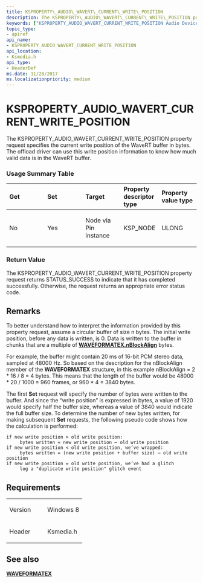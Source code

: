 ```yaml
---
title: KSPROPERTY\_AUDIO\_WAVERT\_CURRENT\_WRITE\_POSITION
description: The KSPROPERTY\_AUDIO\_WAVERT\_CURRENT\_WRITE\_POSITION property request specifies the current write position of the WaveRT buffer in bytes. The offload driver can use this write position information to know how much valid data is in the WaveRT buffer.
keywords: ["KSPROPERTY_AUDIO_WAVERT_CURRENT_WRITE_POSITION Audio Devices"]
topic_type:
- apiref
api_name:
- KSPROPERTY_AUDIO_WAVERT_CURRENT_WRITE_POSITION
api_location:
- Ksmedia.h
api_type:
- HeaderDef
ms.date: 11/28/2017
ms.localizationpriority: medium
---
```


# KSPROPERTY\_AUDIO\_WAVERT\_CURRENT\_WRITE\_POSITION


The KSPROPERTY\_AUDIO\_WAVERT\_CURRENT\_WRITE\_POSITION property request specifies the current write position of the WaveRT buffer in bytes. The offload driver can use this write position information to know how much valid data is in the WaveRT buffer.

### <span id="Usage_Summary_Table"></span><span id="usage_summary_table"></span><span id="USAGE_SUMMARY_TABLE"></span>Usage Summary Table

<table>
<colgroup>
<col width="20%" />
<col width="20%" />
<col width="20%" />
<col width="20%" />
<col width="20%" />
</colgroup>
<thead>
<tr class="header">
<th align="left">Get</th>
<th align="left">Set</th>
<th align="left">Target</th>
<th align="left">Property descriptor type</th>
<th align="left">Property value type</th>
</tr>
</thead>
<tbody>
<tr class="odd">
<td align="left"><p>No</p></td>
<td align="left"><p>Yes</p></td>
<td align="left"><p>Node via Pin instance</p></td>
<td align="left"><p>KSP_NODE</p></td>
<td align="left"><p>ULONG</p></td>
</tr>
</tbody>
</table>

 

### <span id="Return_Value"></span><span id="return_value"></span><span id="RETURN_VALUE"></span>Return Value

The KSPROPERTY\_AUDIO\_WAVERT\_CURRENT\_WRITE\_POSITION property request returns STATUS\_SUCCESS to indicate that it has completed successfully. Otherwise, the request returns an appropriate error status code.

## Remarks

To better understand how to interpret the information provided by this property request, assume a circular buffer of size n bytes. The initial write position, before any data is written, is 0. Data is written to the buffer in chunks that are a multiple of [**WAVEFORMATEX.nBlockAlign**](/windows/win32/api/mmreg/ns-mmreg-waveformatex) bytes.

For example, the buffer might contain 20 ms of 16-bit PCM stereo data, sampled at 48000 Hz. So based on the description for the nBlockAlign member of the **WAVEFORMATEX** structure, in this example nBlockAlign = 2 \* 16 / 8 = 4 bytes. This means that the length of the buffer would be 48000 \* 20 / 1000 = 960 frames, or 960 \* 4 = 3840 bytes.

The first **Set** request will specify the number of bytes were written to the buffer. And since the “write position” is expressed in bytes, a value of 1920 would specify half the buffer size, whereas a value of 3840 would indicate the full buffer size. To determine the number of new bytes written, for making subsequent **Set** requests, the following pseudo code shows how the calculation is performed:

``` syntax
if new write position > old write position:
     bytes written = new write position – old write position
if new write position < old write position, we’ve wrapped:
     bytes written = (new write position + buffer size) – old write position
if new write position = old write position, we’ve had a glitch
     log a "duplicate write position" glitch event
```

## Requirements

<table>
<colgroup>
<col width="50%" />
<col width="50%" />
</colgroup>
<tbody>
<tr class="odd">
<td align="left"><p>Version</p></td>
<td align="left"><p>Windows 8</p></td>
</tr>
<tr class="even">
<td align="left"><p>Header</p></td>
<td align="left">Ksmedia.h</td>
</tr>
</tbody>
</table>

## <span id="see_also"></span>See also


[**WAVEFORMATEX**](/windows/win32/api/mmreg/ns-mmreg-waveformatex)

 

